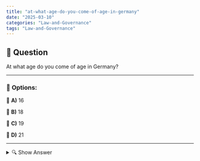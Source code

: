 ```yaml
---
title: "at-what-age-do-you-come-of-age-in-germany"
date: "2025-03-10"
categories: "Law-and-Governance"
tags: "Law-and-Governance"
---
```


## 📌 **Question**

At what age do you come of age in Germany?



---

### 📝 **Options:**

🔘 **A)** 16

🔘 **B)** 18

🔘 **C)** 19

🔘 **D)** 21

---

<details>
  <summary>🔍 Show Answer</summary>

  <p>
💡  <b>Correct Answer:</b>  b
  </p>
  <p>
    📖<b>Explanation:</b>
    In Germany, reaching the age of majority plays an important role in everyday legal life. At the age of 18, a person is considered to be of age, which gives him or her all civil rights and obligations. These include the right to vote, the ability to conclude contracts independently, and full responsibility for one's own actions. Before the age of 18, different age limits apply to certain rights, such as the Commercial Act or the acquisition of a driving licence. The age of majority thus decisively determines a person's legal status and ability to act in society.
  </p>
</details>
